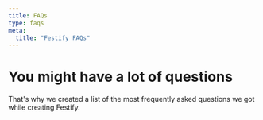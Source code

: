 ```yaml
---
title: FAQs
type: faqs
meta:
  title: "Festify FAQs"
---
```


# You might have a lot of questions

That's why we created a list of the most frequently asked questions we got while creating Festify.